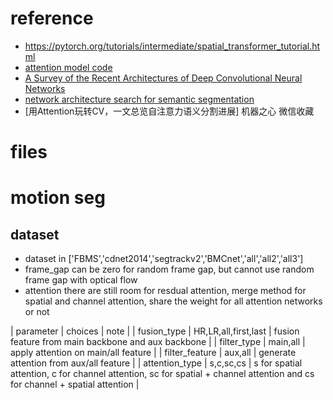 # reference
- https://pytorch.org/tutorials/intermediate/spatial_transformer_tutorial.html
- [attention model code](https://github.com/ozan-oktay/Attention-Gated-Networks)
- [A Survey of the Recent Architectures of Deep Convolutional Neural Networks](https://arxiv.org/ftp/arxiv/papers/1901/1901.06032.pdf)
- [network architecture search for semantic segmentation](https://github.com/MenghaoGuo/AutoDeeplab)
- [用Attention玩转CV，一文总览自注意力语义分割进展] 机器之心 微信收藏
# files

# motion seg
## dataset
- dataset in ['FBMS','cdnet2014','segtrackv2','BMCnet','all','all2','all3']
- frame_gap can be zero for random frame gap, but cannot use random frame gap with optical flow
- attention
there are still room for resdual attention, merge method for spatial and channel attention, share the weight for all attention networks or not

| parameter | choices | note |
| fusion_type | HR,LR,all,first,last | fusion feature from main backbone and aux backbone |
| filter_type | main,all | apply attention on main/all feature |
| filter_feature | aux,all | generate attention from aux/all feature |
| attention_type | s,c,sc,cs | s for spatial attention, c for channel attention, sc for spatial + channel attention and cs for channel + spatial attention |